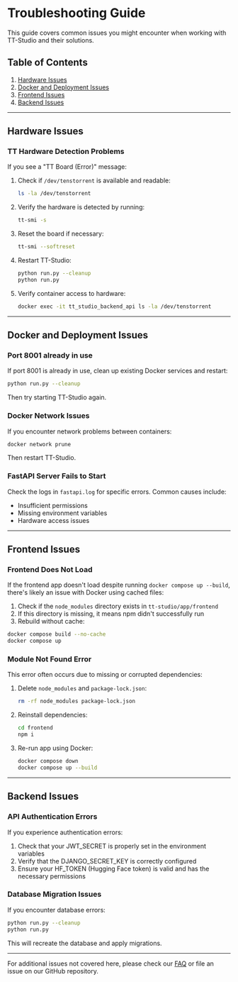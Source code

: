 # Troubleshooting Guide

This guide covers common issues you might encounter when working with TT-Studio and their solutions.

## Table of Contents
1. [Hardware Issues](#hardware-issues)
2. [Docker and Deployment Issues](#docker-and-deployment-issues)
3. [Frontend Issues](#frontend-issues)
4. [Backend Issues](#backend-issues)

---

## Hardware Issues

### TT Hardware Detection Problems

If you see a "TT Board (Error)" message:

1. Check if `/dev/tenstorrent` is available and readable:
   ```bash
   ls -la /dev/tenstorrent
   ```

2. Verify the hardware is detected by running:
   ```bash
   tt-smi -s
   ```

3. Reset the board if necessary:
   ```bash
   tt-smi --softreset
   ```

4. Restart TT-Studio:
   ```bash
   python run.py --cleanup
   python run.py
   ```

5. Verify container access to hardware:
   ```bash
   docker exec -it tt_studio_backend_api ls -la /dev/tenstorrent
   ```

---

## Docker and Deployment Issues

### Port 8001 already in use

If port 8001 is already in use, clean up existing Docker services and restart:

```bash
python run.py --cleanup
```

Then try starting TT-Studio again.

### Docker Network Issues

If you encounter network problems between containers:

```bash
docker network prune
```

Then restart TT-Studio.

### FastAPI Server Fails to Start

Check the logs in `fastapi.log` for specific errors. Common causes include:
- Insufficient permissions
- Missing environment variables
- Hardware access issues

---

## Frontend Issues

### Frontend Does Not Load

If the frontend app doesn't load despite running `docker compose up --build`, there's likely an issue with Docker using cached files:

1. Check if the `node_modules` directory exists in `tt-studio/app/frontend`
2. If this directory is missing, it means npm didn't successfully run
3. Rebuild without cache:

```bash
docker compose build --no-cache
docker compose up
```

### Module Not Found Error

This error often occurs due to missing or corrupted dependencies:

1. Delete `node_modules` and `package-lock.json`:
   ```bash
   rm -rf node_modules package-lock.json
   ```

2. Reinstall dependencies:
   ```bash
   cd frontend
   npm i
   ```

3. Re-run app using Docker:
   ```bash
   docker compose down
   docker compose up --build
   ```

---

## Backend Issues

### API Authentication Errors

If you experience authentication errors:

1. Check that your JWT_SECRET is properly set in the environment variables
2. Verify that the DJANGO_SECRET_KEY is correctly configured
3. Ensure your HF_TOKEN (Hugging Face token) is valid and has the necessary permissions

### Database Migration Issues

If you encounter database errors:

```bash
python run.py --cleanup
python run.py
```

This will recreate the database and apply migrations.

---

For additional issues not covered here, please check our [FAQ](FAQ.md) or file an issue on our GitHub repository. 